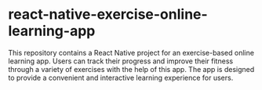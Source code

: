 # react-native-exercise-online-learning-app
This repository contains a React Native project for an exercise-based online learning app. Users can track their progress and improve their fitness through a variety of exercises with the help of this app. The app is designed to provide a convenient and interactive learning experience for users.
